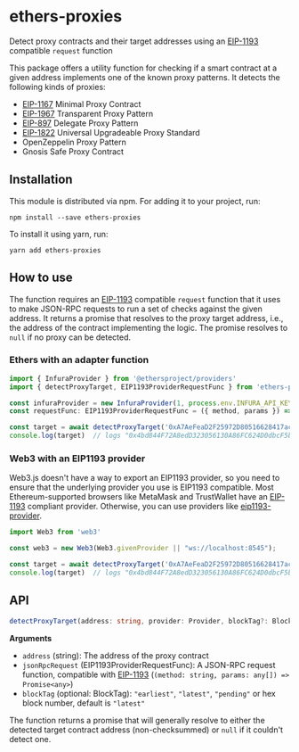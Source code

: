 # ethers-proxies

Detect proxy contracts and their target addresses using an [EIP-1193](https://eips.ethereum.org/EIPS/eip-1193) compatible `request` function

This package offers a utility function for checking if a smart contract at a given address implements one of the known proxy patterns.
It detects the following kinds of proxies:

- [EIP-1167](https://eips.ethereum.org/EIPS/eip-1167) Minimal Proxy Contract
- [EIP-1967](https://eips.ethereum.org/EIPS/eip-1967) Transparent Proxy Pattern
- [EIP-897](https://eips.ethereum.org/EIPS/eip-897) Delegate Proxy Pattern
- [EIP-1822](https://eips.ethereum.org/EIPS/eip-1822) Universal Upgradeable Proxy Standard
- OpenZeppelin Proxy Pattern
- Gnosis Safe Proxy Contract

## Installation

This module is distributed via npm. For adding it to your project, run:

```
npm install --save ethers-proxies
```

To install it using yarn, run:

```
yarn add ethers-proxies
```

## How to use

The function requires an [EIP-1193](https://eips.ethereum.org/EIPS/eip-1193) compatible `request` function that it uses to make JSON-RPC requests to run a set of checks against the given address.
It returns a promise that resolves to the proxy target address, i.e., the address of the contract implementing the logic.
The promise resolves to `null` if no proxy can be detected.


### Ethers with an adapter function
```ts
import { InfuraProvider } from '@ethersproject/providers'
import { detectProxyTarget, EIP1193ProviderRequestFunc } from 'ethers-proxies'

const infuraProvider = new InfuraProvider(1, process.env.INFURA_API_KEY)
const requestFunc: EIP1193ProviderRequestFunc = ({ method, params }) => infuraProvider.send(method, params)

const target = await detectProxyTarget('0xA7AeFeaD2F25972D80516628417ac46b3F2604Af', requestFunc)
console.log(target)  // logs "0x4bd844F72A8edD323056130A86FC624D0dbcF5b0"
```

### Web3 with an EIP1193 provider
Web3.js doesn't have a way to export an EIP1193 provider, so you need to ensure that the underlying provider you use is EIP1193 compatible. Most Ethereum-supported browsers like MetaMask and TrustWallet have an [EIP-1193](https://eips.ethereum.org/EIPS/eip-1193) compliant provider. 
Otherwise, you can use providers like [eip1193-provider](https://www.npmjs.com/package/eip1193-provider).

```ts
import Web3 from 'web3'

const web3 = new Web3(Web3.givenProvider || "ws://localhost:8545");

const target = await detectProxyTarget('0xA7AeFeaD2F25972D80516628417ac46b3F2604Af', web3.currentProvider.request)
console.log(target)  // logs "0x4bd844F72A8edD323056130A86FC624D0dbcF5b0"
```


## API

```ts
detectProxyTarget(address: string, provider: Provider, blockTag?: BlockTag): Promise<string | null>
```

**Arguments**
- `address` (string): The address of the proxy contract
- `jsonRpcRequest` (EIP1193ProviderRequestFunc): A JSON-RPC request function, compatible with [EIP-1193](https://eips.ethereum.org/EIPS/eip-1193) (`(method: string, params: any[]) => Promise<any>`)
- `blockTag` (optional: BlockTag): `"earliest"`, `"latest"`, `"pending"` or hex block number, default is `"latest"`

The function returns a promise that will generally resolve to either the detected target contract address (non-checksummed) or `null` if it couldn't detect one. 
